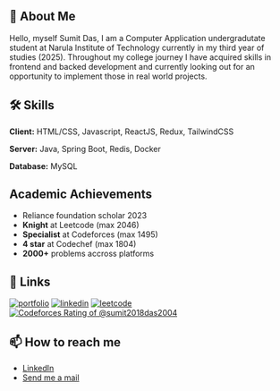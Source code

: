 
## 🚀 About Me
Hello, myself Sumit Das, I am a Computer Application undergradutate student at Narula Institute of Technology currently in my third year of studies (2025).
Throughout my college journey I have acquired skills in frontend and backed development and currently looking out for an opportunity to implement those in real world projects.

## 🛠 Skills
**Client:** HTML/CSS, Javascript, ReactJS, Redux, TailwindCSS

**Server:** Java, Spring Boot, Redis, Docker

**Database:** MySQL
 

## Academic Achievements
* Reliance foundation scholar 2023
* **Knight** at Leetcode (max 2046)
* **Specialist** at Codeforces (max 1495)
* **4 star** at Codechef (max 1804)
* **2000+** problems accross platforms

## 🔗 Links
[![portfolio](https://img.shields.io/badge/my_portfolio-000?style=for-the-badge&logo=ko-fi&logoColor=white)](https://sumit-das-portfolio.onrender.com/)
[![linkedin](https://img.shields.io/badge/linkedin-0A66C2?style=for-the-badge&logo=linkedin&logoColor=white)](https://www.linkedin.com/in/sumit-das-sumitdas/)
[![leetcode](https://img.shields.io/badge/dynamic/json?style=for-the-badge&labelColor=black&color=%23ffa116&label=Rating&query=ratingQuantile&url=https%3A%2F%2Fleetcode-badge.vercel.app%2Fapi%2Fusers%2Fsumit2018das2004&logo=leetcode&logoColor=yellow)](https://leetcode.com/u/sumit2018das2004/)
[![Codeforces Rating of @sumit2018das2004](https://cfrating.baoshuo.dev/rating?username=sumit2018das2004&style=for-the-badge)](https://codeforces/profile/sumit2018das2004)


## 📫 How to reach me
- [LinkedIn](https://www.linkedin.com/in/sumit-das-sumitdas/)
- [Send me a mail](mailto:sumitdasofficial29@gmail.com)

